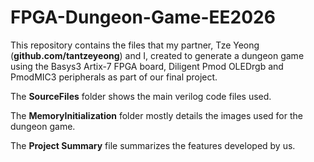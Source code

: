 # FPGA-Dungeon-Game-EE2026
This repository contains the files that my partner, Tze Yeong (**github.com/tantzeyeong**) and I, created to generate a dungeon game using the Basys3 Artix-7 FPGA board, Diligent Pmod OLEDrgb and PmodMIC3 peripherals as part of our final project.

The **SourceFiles** folder shows the main verilog code files used.

The **MemoryInitialization** folder mostly details the images used for the dungeon game.

The **Project Summary** file summarizes the features developed by us.
